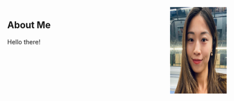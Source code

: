 <img class='profile-picture' src='profile.jpg' align="right" width="130" height="200">

## About Me
Hello there! 
